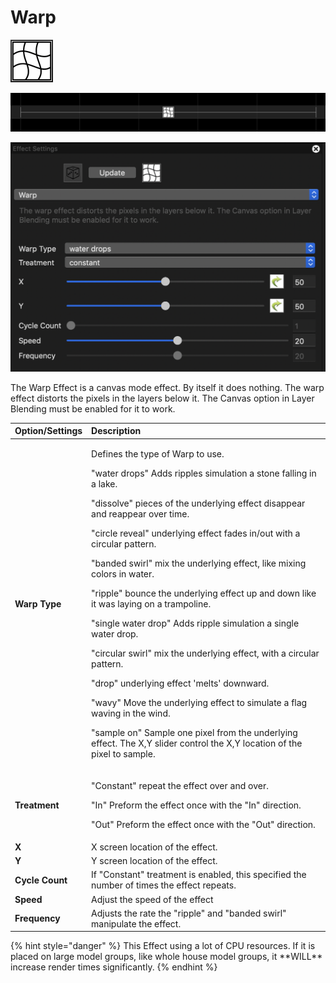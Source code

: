 # Warp

![Icon](../../.gitbook/assets/image%20%28268%29.png)

![Sequencer Grid](../../.gitbook/assets/image%20%28577%29.png)

![](../../.gitbook/assets/image%20%28134%29.png)

The Warp Effect is a canvas mode effect. By itself it does nothing. The warp effect distorts the pixels in the layers below it. The Canvas option in Layer Blending must be enabled for it to work.

<table>
  <thead>
    <tr>
      <th style="text-align:left">Option/Settings</th>
      <th style="text-align:left">Description</th>
    </tr>
  </thead>
  <tbody>
    <tr>
      <td style="text-align:left"><b>Warp Type</b>
      </td>
      <td style="text-align:left">
        <p>Defines the type of Warp to use.</p>
        <p></p>
        <p>&quot;water drops&quot; Adds ripples simulation a stone falling in a lake.</p>
        <p></p>
        <p>&quot;dissolve&quot; pieces of the underlying effect disappear and reappear
          over time.</p>
        <p></p>
        <p>&quot;circle reveal&quot; underlying effect fades in/out with a circular
          pattern.</p>
        <p></p>
        <p>&quot;banded swirl&quot; mix the underlying effect, like mixing colors
          in water.</p>
        <p></p>
        <p>&quot;ripple&quot; bounce the underlying effect up and down like it was
          laying on a trampoline.</p>
        <p></p>
        <p>&quot;single water drop&quot; Adds ripple simulation a single water drop.</p>
        <p></p>
        <p>&quot;circular swirl&quot; mix the underlying effect, with a circular
          pattern.</p>
        <p></p>
        <p>&quot;drop&quot; underlying effect &apos;melts&apos; downward.</p>
        <p></p>
        <p>&quot;wavy&quot; Move the underlying effect to simulate a flag waving
          in the wind.</p>
        <p></p>
        <p>&quot;sample on&quot; Sample one pixel from the underlying effect. The
          X,Y slider control the X,Y location of the pixel to sample.</p>
      </td>
    </tr>
    <tr>
      <td style="text-align:left"><b>Treatment</b>
      </td>
      <td style="text-align:left">
        <p>&quot;Constant&quot; repeat the effect over and over.</p>
        <p></p>
        <p>&quot;In&quot; Preform the effect once with the &quot;In&quot; direction.</p>
        <p></p>
        <p>&quot;Out&quot; Preform the effect once with the &quot;Out&quot; direction.</p>
      </td>
    </tr>
    <tr>
      <td style="text-align:left"><b>X</b>
      </td>
      <td style="text-align:left">X screen location of the effect.</td>
    </tr>
    <tr>
      <td style="text-align:left"><b>Y</b>
      </td>
      <td style="text-align:left">Y screen location of the effect.</td>
    </tr>
    <tr>
      <td style="text-align:left"><b>Cycle Count</b>
      </td>
      <td style="text-align:left">If &quot;Constant&quot; treatment is enabled, this specified the number
        of times the effect repeats.</td>
    </tr>
    <tr>
      <td style="text-align:left"><b>Speed</b>
      </td>
      <td style="text-align:left">Adjust the speed of the effect</td>
    </tr>
    <tr>
      <td style="text-align:left"><b>Frequency</b>
      </td>
      <td style="text-align:left">Adjusts the rate the &quot;ripple&quot; and &quot;banded swirl&quot; manipulate
        the effect.</td>
    </tr>
  </tbody>
</table>{% hint style="danger" %}
This Effect using a lot of CPU resources. If it is placed on large model groups, like whole house model groups, it **WILL** increase render times significantly.
{% endhint %}

